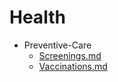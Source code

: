 
# Health

- Preventive-Care
  - [Screenings.md](./Screenings.md)
  - [Vaccinations.md](./Vaccinations.md)
